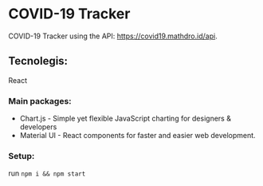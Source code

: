 # COVID-19 Tracker #
COVID-19 Tracker using the API: https://covid19.mathdro.id/api.

## Tecnolegis: ##
React
### Main packages: ### 
* Chart.js - Simple yet flexible JavaScript charting for designers & developers
* Material UI - React components for faster and easier web development.

### Setup: ###
run `npm i && npm start`
